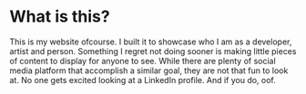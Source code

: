 # What is this?
This is my website ofcourse. I built it to showcase who I am as a developer, artist and person. Something I regret not doing sooner is making little pieces of content to display for anyone to see. While there are plenty of social media platform that accomplish a similar goal, they are not that fun to look at. No one gets excited looking at a LinkedIn profile. And if you do, oof.